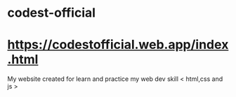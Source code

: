 # codest-official
# https://codestofficial.web.app/index.html
My website created for learn and practice my web dev skill < html,css and js >
